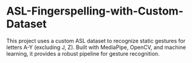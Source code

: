 # ASL-Fingerspelling-with-Custom-Dataset
This project uses a custom ASL dataset to recognize static gestures for letters A-Y (excluding J, Z). Built with MediaPipe, OpenCV, and machine learning, it provides a robust pipeline for gesture recognition.

